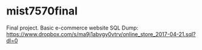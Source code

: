 # mist7570final
Final project. Basic e-commerce website
SQL Dump: https://www.dropbox.com/s/ma9j1abvgy0vtrv/online_store_2017-04-21.sql?dl=0
